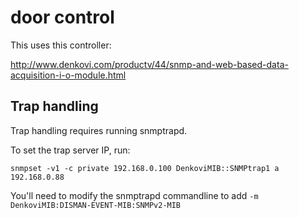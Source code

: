 # door control

This uses this controller:

http://www.denkovi.com/productv/44/snmp-and-web-based-data-acquisition-i-o-module.html

## Trap handling

Trap handling requires running snmptrapd.

To set the trap server IP, run:

	snmpset -v1 -c private 192.168.0.100 DenkoviMIB::SNMPtrap1 a 192.168.0.88

You'll need to modify the snmptrapd commandline to add `-m DenkoviMIB:DISMAN-EVENT-MIB:SNMPv2-MIB`

